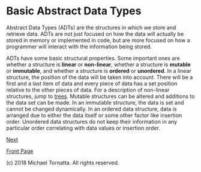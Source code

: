 # Basic Abstract Data Types

Abstract Data Types (ADTs) are the structures in which we store and retrieve data. ADTs are not just focused on how the data will actually be stored in memory or implemented in code, but are more focused on how a programmer will interact with the information being stored.

ADTs have some basic structural properties. Some important ones are whether a structure is **linear** or **non-linear**, whether a structure is **mutable** or **immutable**, and whether a structure is **ordered** or **unordered**. In a linear structure, the position of the data will be taken into account. There will be a first and a last item of data and every piece of data has a set position relative to the other pieces of data. For a description of non-linear structures, jump to [trees](trees_overview.md). Mutable structures can be altered and additions to the data set can be made. In an immutable structure, the data is set and cannot be changed dynamically. In an ordered data structure, data is arranged due to either the data itself or some other factor like insertion order. Unordered data structures do not keep their information in any particular order correlating with data values or insertion order.

[Next](list.md)

[Front Page](README.md)

(c) 2018 Michael Tornatta. All rights reserved.
